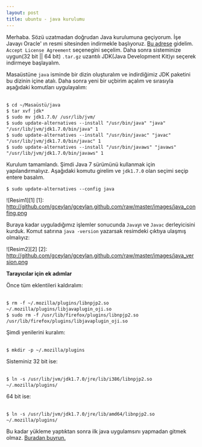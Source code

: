 ```yaml
---
layout: post
title: ubuntu - java kurulumu
---
```


Merhaba. Sözü uzatmadan doğrudan Java kurulumuna geçiyorum.
İşe Javayı Oracle' ın resmi sitesinden indirmekle başlıyoruz. [Bu adrese](http://www.oracle.com/technetwork/java/javase/downloads/java-se-jdk-7-download-432154.html) gidelim. `Accept License Agreement` seçenegini seçelim. Daha sonra sisteminize uygun(32 bit || 64 bit) `.tar.gz` uzantılı JDK(Java Development Kit)yı seçerek indirmeye başlayalım.

Masaüstüne `java` isminde bir dizin oluşturalım ve indirdiğimiz JDK paketini bu
dizinin içine atalı. Daha sonra yeni bir uçbirim açalım ve sırasıyla aşağıdaki komutları uygulayalım:
<pre><code class="no-highlight">
$ cd ~/Masaüstü/java
$ tar xvf jdk*
$ sudo mv jdk1.7.0/ /usr/lib/jvm/
$ sudo update-alternatives --install "/usr/bin/java" "java" "/usr/lib/jvm/jdk1.7.0/bin/java" 1
$ sudo update-alternatives --install "/usr/bin/javac" "javac" "/usr/lib/jvm/jdk1.7.0/bin/javac" 1
$ sudo update-alternatives --install "/usr/bin/javaws" "javaws" "/usr/lib/jvm/jdk1.7.0/bin/javaws" 1
</code></pre>
Kurulum tamamlandı. Şimdi Java 7 sürümünü kullanmak için yapılandırmalıyız.
Aşağıdaki komutu girelim ve `jdk1.7.0` olan seçimi seçip entere basalım.

	$ sudo update-alternatives --config java

![Resim1][1]
[1]: http://github.com/gceylan/gceylan.github.com/raw/master/images/java_confing.png

Buraya kadar uyguladığımız işlemler sonucunda `Java`yı ve `Javac` derleyicisini
kurduk. Komut satırına `java -version` yazarsak resimdeki çıktıya ulaşmış
olmalıyız:

![Resim2][2]
[2]: http://github.com/gceylan/gceylan.github.com/raw/master/images/java_version.png

**Tarayıcılar için ek adımlar**

Önce tüm eklentileri kaldıralım:
<pre><code class="no-highlight">
$ rm -f ~/.mozilla/plugins/libnpjp2.so ~/.mozilla/plugins/libjavaplugin_oji.so
$ sudo rm -f /usr/lib/firefox/plugins/libnpjp2.so /usr/lib/firefox/plugins/libjavaplugin_oji.so
</code></pre>
Şimdi yenilerini kuralım:
<pre><code class="no-highlight">
$ mkdir -p ~/.mozilla/plugins
</code></pre>
Sisteminiz 32 bit ise:
<pre><code class="no-highlight">
$ ln -s /usr/lib/jvm/jdk1.7.0/jre/lib/i386/libnpjp2.so ~/.mozilla/plugins/
</code></pre>
64 bit ise:
<pre><code class="no-highlight">
$ ln -s /usr/lib/jvm/jdk1.7.0/jre/lib/amd64/libnpjp2.so ~/.mozilla/plugins/
</code></pre>
Bu kadar yükleme yaptıktan sonra ilk java uygulamsını yapmadan gitmek olmaz.
[Buradan buyrun.](http://gceylan.github.com/903/ilk-java/)
